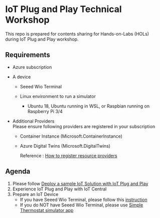 # IoT Plug and Play Technical Workshop

This repo is prepared for contents sharing for Hands-on-Labs (HOLs) during IoT Plug and Play workshop.

## Requirements

- Azure subscription
- A device  
  - Seeed Wio Terminal

  - Linux environment to run a simulator  
    - Ubuntu 18, Ubuntu running in WSL, or Raspbian running on Raspberry Pi 3/4

- Additional Providers  
  Please ensure following providers are registered in your subscription  
  - Container Instance (Microsoft.ContainerInstance)  
  - Azure Digital Twins  (Microsoft.DigitalTwins)

    Reference : [How to register resource providers](docs/RegisterProviders.md)

## Agenda

1. Please follow [Deploy a sample IoT Solution with IoT Plug and Play](docs/Deployment.md)
1. Experience IoT Plug and Play with IoT Central
1. Prepare an IoT Device  
    - If you have Seeed Wio Terminal, please follow this [instruction](demo/Seeed_Wio_Terminal/docs/README.md)
    - If you do NOT have Seeed Wio Terminal, please use [Simple Thermostat simulator app](demo/SimpleThermostat/docs/README.md)